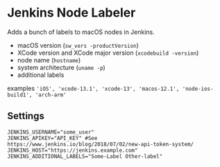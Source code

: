 # Jenkins Node Labeler

Adds a bunch of labels to macOS nodes in Jenkins.

- macOS version (`sw_vers -productVersion`)
- XCode version and XCode major version (`xcodebuild -version`)
- node name (`hostname`)
- system architecture (`uname -p`)
- additional labels

examples
`'iOS', 'xcode-13.1', 'xcode-13', 'macos-12.1', 'node-ios-build1', 'arch-arm'`

## Settings
```
JENKINS_USERNAME="some_user"
JENKINS_APIKEY="API_KEY" #See https://www.jenkins.io/blog/2018/07/02/new-api-token-system/
JENKINS_HOST="https://jenkins.example.com"
JENKINS_ADDITIONAL_LABELS="Some-Label Other-label"
```